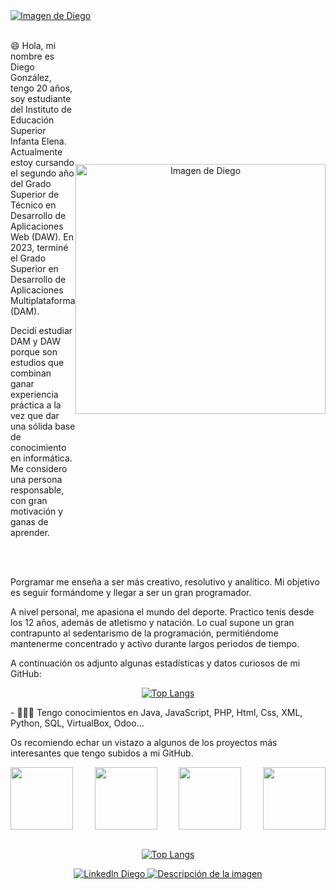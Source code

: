<a href="https://www.linkedin.com/in/diego-gonzalez-martinez-/">
<img src="https://github.com/Diegonmarti/Diegonmarti/assets/98549170/9d8ccd95-2788-4239-b7dc-20113c5cc279" alt="Imagen de Diego">
</a>
<div style="display: flex; align-items: center; justify-content: space-between;">
  <div style="flex: 1;">
    <br/>
    <p>
      😄 Hola, mi nombre es Diego González, tengo 20 años, soy estudiante del Instituto de Educación Superior Infanta Elena. Actualmente estoy cursando el segundo año del Grado Superior de Técnico en Desarrollo de Aplicaciones Web (DAW). En 2023, terminé el Grado Superior en Desarrollo de Aplicaciones Multiplataforma (DAM).
    </p>
    <p>
      Decidí estudiar DAM y DAW porque son estudios que combinan ganar experiencia práctica a la vez que dar una sólida base de conocimiento en informática. Me considero una persona responsable, con gran motivación y ganas de aprender. 
    </p>
    <br/>
  </div>
<div align="center">
    <a href="https://www.linkedin.com/in/diego-gonzalez-martinez-/">
        <img src="https://github.com/Diegonmarti/Diegonmarti/assets/98549170/ff4fb525-0308-449b-87e4-8ce6ec609d1b" alt="Imagen de Diego" width="400" height="400">
    </a>
</div>

</div>
<br/>
<p>
  Porgramar me enseña a ser más creativo, resolutivo y analítico. Mi objetivo es seguir formándome y llegar a ser un gran programador.
</p>
<p>
  A nivel personal, me apasiona el mundo del deporte. Practico tenis desde los 12 años, además de atletismo y natación. Lo cual supone un gran contrapunto al sedentarismo de la programación, permitiéndome mantenerme concentrado y activo durante largos periodos de tiempo.
</p>
<p>
  A continuación os adjunto algunas estadísticas y datos curiosos de mi GitHub:
</p>
<div align="center">

[![Top Langs](https://github-profile-summary-cards.vercel.app/api/cards/profile-details?username=diegonmarti)](https://github.com/Diegonmarti)

</div>
- 👨🏻‍💻 Tengo conocimientos en Java, JavaScript, PHP, Html, Css, XML, Python, SQL, VirtualBox, Odoo...

<p>
  Os recomiendo echar un vistazo a algunos de los proyectos más interesantes que tengo subidos a mi GitHub.
</p>
<div align="center">
<div style="display: flex; justify-content: space-between;">
<a href="https://github.com/Diegonmarti/TFG_DAM">
    <img height=100 align="center" src="https://github-readme-stats.vercel.app/api/pin/?username=diegonmarti&repo=TFG_DAM" />
  </a>
  <a href="https://github.com/Diegonmarti/App_Web_Skin_Care_Routine">
    <img height=100 align="center" src="https://github-readme-stats.vercel.app/api/pin/?username=diegonmarti&repo=App_Web_Skin_Care_Routine" />
  </a>

  
  <a href="https://github.com/Diegonmarti/Proyecto-Encuentra-Pareja">
    <img height=100 align="center" src="https://github-readme-stats.vercel.app/api/pin/?username=diegonmarti&repo=Proyecto-Encuentra-Pareja" />
  </a>
  <a href="https://github.com/Diegonmarti/Proyecto-Retos">
    <img height=100 align="center" src="https://github-readme-stats.vercel.app/api/pin/?username=diegonmarti&repo=Proyecto-Retos-CDC" />
  </a>
</div>
<br/>
</div>
<div align="center">

[![Top Langs](https://github-readme-stats.vercel.app/api/top-langs/?username=diegonmarti)](https://github.com/Diegonmarti)

</div>
<div align="center">
<a href="https://www.linkedin.com/in/diego-gonzalez-martinez-/">
  <img src="https://img.shields.io/badge/LinkedIn-0077B5?style=for-the-badge&logo=linkedin&logoColor=white" alt="Linkedln Diego">
</a>
<a href="mailto:diegogmarti@gmail.com">
  <img src="https://img.shields.io/badge/Gmail-D14836?style=for-the-badge&logo=gmail&logoColor=white" alt="Descripción de la imagen">
</a>
</div>
